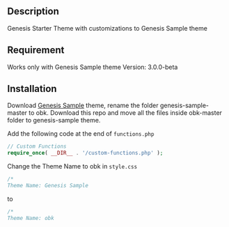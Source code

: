 ## Description

Genesis Starter Theme with customizations to Genesis Sample theme

## Requirement

Works only with Genesis Sample theme Version: 3.0.0-beta

## Installation

Download [Genesis Sample](https://github.com/studiopress/genesis-sample/ "Title") theme, rename the folder genesis-sample-master to obk. Download this repo and move all the files inside obk-master folder to genesis-sample theme.

Add the following code at the end of `functions.php`

```php
// Custom Functions
require_once( __DIR__ . '/custom-functions.php' );
```

Change the Theme Name to obk in `style.css`

```css
/*
Theme Name: Genesis Sample
```

to

```css
/*
Theme Name: obk
```